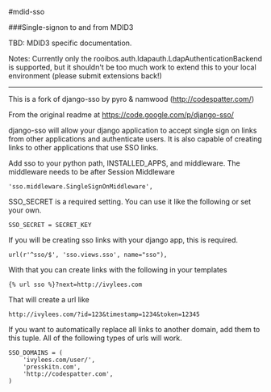 #mdid-sso

###Single-signon to and from MDID3

TBD: MDID3 specific documentation.

Notes: Currently only the rooibos.auth.ldapauth.LdapAuthenticationBackend is supported, but it shouldn't be too much work to extend this to your local environment (please submit extensions back!)

__________

This is a fork of django-sso by pyro & namwood (http://codespatter.com/)

From the original readme at https://code.google.com/p/django-sso/


django-sso will allow your django application to accept single sign on links from other applications and authenticate users. It is also capable of creating links to other applications that use SSO links.

Add sso to your python path, INSTALLED_APPS, and middleware. The middleware needs to be after Session Middleware

    'sso.middleware.SingleSignOnMiddleware',

SSO_SECRET is a required setting. You can use it like the following or set your own.

    SSO_SECRET = SECRET_KEY


If you will be creating sso links with your django app, this is required.

    url(r'^sso/$', 'sso.views.sso', name="sso"),

With that you can create links with the following in your templates

    {% url sso %}?next=http://ivylees.com

That will create a url like

    http://ivylees.com/?id=123&timestamp=1234&token=12345

If you want to automatically replace all links to another domain, add them to this tuple. All of the following types of urls will work.

    SSO_DOMAINS = (
        'ivylees.com/user/',
        'presskitn.com',
        'http://codespatter.com',
    )
